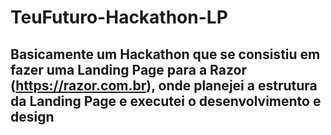 # TeuFuturo-Hackathon-LP
## Basicamente um Hackathon que se consistiu em fazer uma Landing Page para a Razor (https://razor.com.br), onde planejei a estrutura da Landing Page e executei o desenvolvimento e design
